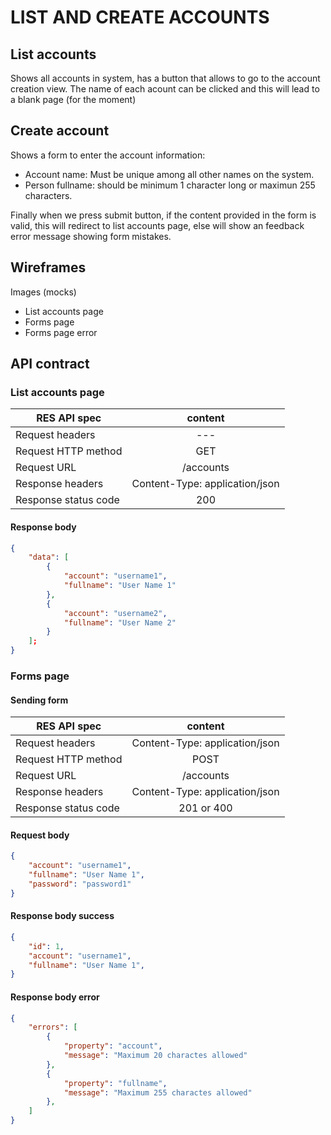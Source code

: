 # LIST AND CREATE ACCOUNTS

## List accounts

Shows all accounts in system, has a button that allows to go to the account creation view.
The name of each acount can be clicked and this will lead to a blank page (for the moment)

## Create account

Shows a form to enter the account information:

- Account name: Must be unique among all other names on the system.
- Person fullname: should be minimum 1 character long or maximun 255 characters.

Finally when we press submit button, if the content provided in the form is valid, this will redirect to list accounts page, else will show an feedback error message showing form mistakes.

## Wireframes

Images (mocks)

- List accounts page
- Forms page
- Forms page error

## API contract

### List accounts page

| RES API spec  | content       |
| ------------- |:-------------:|
| Request headers     | --- |
| Request HTTP method | GET      |
| Request URL       | /accounts      |
| Response headers       | Content-Type: application/json     |
| Response status code       | 200     |

#### Response body

```json
{
    "data": [
        {
            "account": "username1",
            "fullname": "User Name 1"
        },
        {
            "account": "username2",
            "fullname": "User Name 2"
        }
    ];
}
```

### Forms page

#### Sending form

| RES API spec  | content       |
| ------------- |:-------------:|
| Request headers     | Content-Type: application/json  |
| Request HTTP method | POST      |
| Request URL       | /accounts      |
| Response headers    | Content-Type: application/json  |
| Response status code       | 201 or 400  |

#### Request body

```json
{
    "account": "username1",
    "fullname": "User Name 1",
    "password": "password1"
}
```

#### Response body success

```json
{
    "id": 1,
    "account": "username1",
    "fullname": "User Name 1",
}
```

#### Response body error

```json
{
    "errors": [
        {
            "property": "account",
            "message": "Maximum 20 charactes allowed"
        },
        {
            "property": "fullname",
            "message": "Maximum 255 charactes allowed"
        },
    ]
}
```